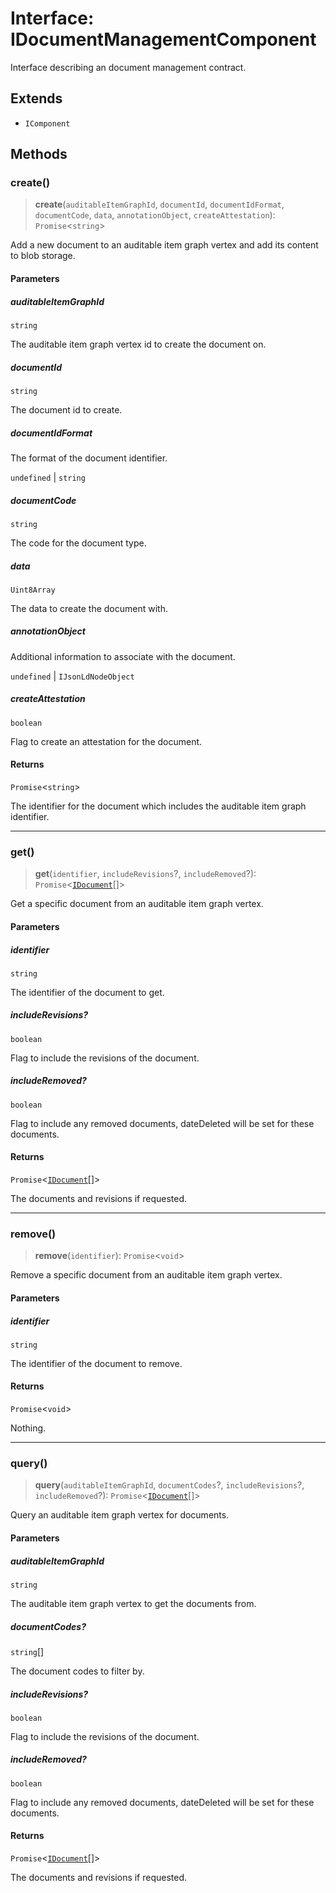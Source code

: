 # Interface: IDocumentManagementComponent

Interface describing an document management contract.

## Extends

- `IComponent`

## Methods

### create()

> **create**(`auditableItemGraphId`, `documentId`, `documentIdFormat`, `documentCode`, `data`, `annotationObject`, `createAttestation`): `Promise`\<`string`\>

Add a new document to an auditable item graph vertex and add its content to blob storage.

#### Parameters

##### auditableItemGraphId

`string`

The auditable item graph vertex id to create the document on.

##### documentId

`string`

The document id to create.

##### documentIdFormat

The format of the document identifier.

`undefined` | `string`

##### documentCode

`string`

The code for the document type.

##### data

`Uint8Array`

The data to create the document with.

##### annotationObject

Additional information to associate with the document.

`undefined` | `IJsonLdNodeObject`

##### createAttestation

`boolean`

Flag to create an attestation for the document.

#### Returns

`Promise`\<`string`\>

The identifier for the document which includes the auditable item graph identifier.

***

### get()

> **get**(`identifier`, `includeRevisions`?, `includeRemoved`?): `Promise`\<[`IDocument`](IDocument.md)[]\>

Get a specific document from an auditable item graph vertex.

#### Parameters

##### identifier

`string`

The identifier of the document to get.

##### includeRevisions?

`boolean`

Flag to include the revisions of the document.

##### includeRemoved?

`boolean`

Flag to include any removed documents, dateDeleted will be set for these documents.

#### Returns

`Promise`\<[`IDocument`](IDocument.md)[]\>

The documents and revisions if requested.

***

### remove()

> **remove**(`identifier`): `Promise`\<`void`\>

Remove a specific document from an auditable item graph vertex.

#### Parameters

##### identifier

`string`

The identifier of the document to remove.

#### Returns

`Promise`\<`void`\>

Nothing.

***

### query()

> **query**(`auditableItemGraphId`, `documentCodes`?, `includeRevisions`?, `includeRemoved`?): `Promise`\<[`IDocument`](IDocument.md)[]\>

Query an auditable item graph vertex for documents.

#### Parameters

##### auditableItemGraphId

`string`

The auditable item graph vertex to get the documents from.

##### documentCodes?

`string`[]

The document codes to filter by.

##### includeRevisions?

`boolean`

Flag to include the revisions of the document.

##### includeRemoved?

`boolean`

Flag to include any removed documents, dateDeleted will be set for these documents.

#### Returns

`Promise`\<[`IDocument`](IDocument.md)[]\>

The documents and revisions if requested.
